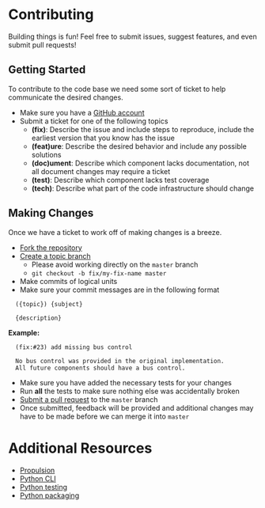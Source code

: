 # Contributing

Building things is fun! Feel free to submit issues, suggest features, and even submit pull requests!

## Getting Started

To contribute to the code base we need some sort of ticket to help communicate the desired changes.

* Make sure you have a [GitHub account](https://github.com/signup/free)
* Submit a ticket for one of the following topics
  * __(fix)__: Describe the issue and include steps to reproduce, include the earliest version that you know has the issue
  * __(feat)ure__: Describe the desired behavior and include any possible solutions
  * __(doc)ument__: Describe which component lacks documentation, not all document changes may require a ticket
  * __(test)__: Describe which component lacks test coverage
  * __(tech)__: Describe what part of the code infrastructure should change

## Making Changes

Once we have a ticket to work off of making changes is a breeze.

* [Fork the repository](https://help.github.com/articles/fork-a-repo/)
* [Create a topic branch](https://git-scm.com/book/en/v2/Git-Branching-Branching-Workflows)
  * Please avoid working directly on the `master` branch
  * `git checkout -b fix/my-fix-name master`
* Make commits of logical units
* Make sure your commit messages are in the following format
```
  ({topic}) {subject}

  {description}
```
__Example:__
```
  (fix:#23) add missing bus control

  No bus control was provided in the original implementation.
  All future components should have a bus control.
```
* Make sure you have added the necessary tests for your changes
* Run __all__ the tests to make sure nothing else was accidentally broken
* [Submit a pull request](https://help.github.com/articles/using-pull-requests/) to the `master` branch
* Once submitted, feedback will be provided and additional changes may have to be made before we can merge it into `master`

# Additional Resources

* [Propulsion](http://www.braeunig.us/space/propuls.htm)
* [Python CLI](https://docs.python.org/2/library/argparse.html)
* [Python testing](https://github.com/pytest-dev/pytest/)
* [Python packaging](http://the-hitchhikers-guide-to-packaging.readthedocs.io/en/latest/quickstart.html)
